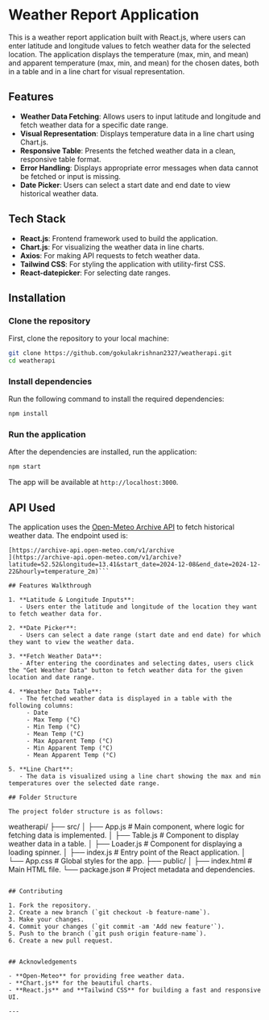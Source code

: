 
# Weather Report Application

This is a weather report application built with React.js, where users can enter latitude and longitude values to fetch weather data for the selected location. The application displays the temperature (max, min, and mean) and apparent temperature (max, min, and mean) for the chosen dates, both in a table and in a line chart for visual representation.

## Features

- **Weather Data Fetching**: Allows users to input latitude and longitude and fetch weather data for a specific date range.
- **Visual Representation**: Displays temperature data in a line chart using Chart.js.
- **Responsive Table**: Presents the fetched weather data in a clean, responsive table format.
- **Error Handling**: Displays appropriate error messages when data cannot be fetched or input is missing.
- **Date Picker**: Users can select a start date and end date to view historical weather data.

## Tech Stack

- **React.js**: Frontend framework used to build the application.
- **Chart.js**: For visualizing the weather data in line charts.
- **Axios**: For making API requests to fetch weather data.
- **Tailwind CSS**: For styling the application with utility-first CSS.
- **React-datepicker**: For selecting date ranges.

## Installation

### Clone the repository
First, clone the repository to your local machine:

```bash
git clone https://github.com/gokulakrishnan2327/weatherapi.git
cd weatherapi
```

### Install dependencies

Run the following command to install the required dependencies:

```bash
npm install
```

### Run the application

After the dependencies are installed, run the application:

```bash
npm start
```

The app will be available at `http://localhost:3000`.

## API Used

The application uses the [Open-Meteo Archive API](https://open-meteo.com/) to fetch historical weather data. The endpoint used is:

```text
[https://archive-api.open-meteo.com/v1/archive
](https://archive-api.open-meteo.com/v1/archive?latitude=52.52&longitude=13.41&start_date=2024-12-08&end_date=2024-12-22&hourly=temperature_2m)```

## Features Walkthrough

1. **Latitude & Longitude Inputs**:
   - Users enter the latitude and longitude of the location they want to fetch weather data for.

2. **Date Picker**:
   - Users can select a date range (start date and end date) for which they want to view the weather data.

3. **Fetch Weather Data**:
   - After entering the coordinates and selecting dates, users click the "Get Weather Data" button to fetch weather data for the given location and date range.

4. **Weather Data Table**:
   - The fetched weather data is displayed in a table with the following columns:
     - Date
     - Max Temp (°C)
     - Min Temp (°C)
     - Mean Temp (°C)
     - Max Apparent Temp (°C)
     - Min Apparent Temp (°C)
     - Mean Apparent Temp (°C)

5. **Line Chart**:
   - The data is visualized using a line chart showing the max and min temperatures over the selected date range.

## Folder Structure

The project folder structure is as follows:

```
weatherapi/
├── src/
│   ├── App.js               # Main component, where logic for fetching data is implemented.
│   ├── Table.js             # Component to display weather data in a table.
│   ├── Loader.js            # Component for displaying a loading spinner.
│   ├── index.js             # Entry point of the React application.
│   └── App.css              # Global styles for the app.
├── public/
│   ├── index.html           # Main HTML file.
└── package.json             # Project metadata and dependencies.
```

## Contributing

1. Fork the repository.
2. Create a new branch (`git checkout -b feature-name`).
3. Make your changes.
4. Commit your changes (`git commit -am 'Add new feature'`).
5. Push to the branch (`git push origin feature-name`).
6. Create a new pull request.


## Acknowledgements

- **Open-Meteo** for providing free weather data.
- **Chart.js** for the beautiful charts.
- **React.js** and **Tailwind CSS** for building a fast and responsive UI.

---
